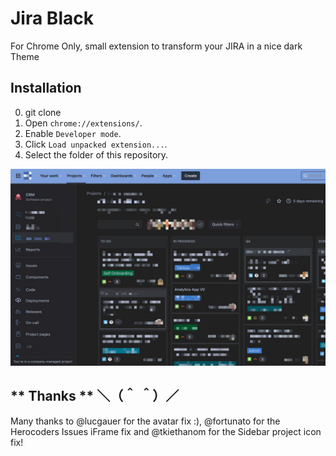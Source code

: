 Jira Black
===========================
For Chrome Only, small extension to transform your JIRA in a nice dark Theme

Installation
------------
0. git clone
1. Open `chrome://extensions/`.
2. Enable `Developer mode`.
3. Click `Load unpacked extension...`.
4. Select the folder of this repository.


![Screenshot](/source/screenshot.jpg)

** Thanks ** ＼（＾ ＾）／
------------
Many thanks to @lucgauer for the avatar fix :), @fortunato for the Herocoders Issues iFrame fix and @tkiethanom for the Sidebar project icon fix!
